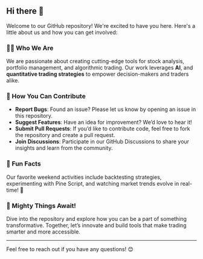 ## Hi there 👋

Welcome to our GitHub repository! We're excited to have you here. Here's a little about us and how you can get involved:  

### 🙋‍♂️ Who We Are  
We are passionate about creating cutting-edge tools for stock analysis, portfolio management, and algorithmic trading. Our work leverages **AI**, and **quantitative trading strategies** to empower decision-makers and traders alike.  

### 🌈 How You Can Contribute  
- **Report Bugs**: Found an issue? Please let us know by opening an issue in this repository.  
- **Suggest Features**: Have an idea for improvement? We’d love to hear it!  
- **Submit Pull Requests**: If you’d like to contribute code, feel free to fork the repository and create a pull request.  
- **Join Discussions**: Participate in our GitHub Discussions to share your insights and learn from the community.  


### 🍿 Fun Facts  
Our favorite weekend activities include backtesting strategies, experimenting with Pine Script, and watching market trends evolve in real-time! 🚀  

### 🧙 Mighty Things Await!  
Dive into the repository and explore how you can be a part of something transformative. Together, let’s innovate and build tools that make trading smarter and more accessible.  

---  
Feel free to reach out if you have any questions! 😊
